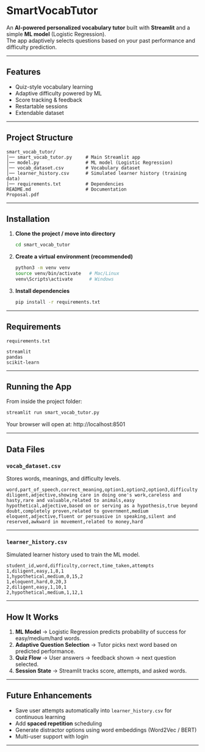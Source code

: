# SmartVocabTutor  

An **AI-powered personalized vocabulary tutor** built with **Streamlit** and a simple **ML model** (Logistic Regression).  
The app adaptively selects questions based on your past performance and difficulty prediction.  

---

## Features
- Quiz-style vocabulary learning  
- Adaptive difficulty powered by ML  
- Score tracking & feedback  
- Restartable sessions  
- Extendable dataset  

---

## Project Structure
```
smart_vocab_tutor/
│── smart_vocab_tutor.py     # Main Streamlit app
│── model.py                 # ML model (Logistic Regression)
│── vocab_dataset.csv        # Vocabulary dataset
│── learner_history.csv      # Simulated learner history (training data)
│── requirements.txt         # Dependencies
README.md                    # Documentation
Proposal.pdf
```

---

## Installation  

1. **Clone the project / move into directory**  
   ```bash
   cd smart_vocab_tutor
   ```

2. **Create a virtual environment (recommended)**  
   ```bash
   python3 -m venv venv
   source venv/bin/activate   # Mac/Linux
   venv\Scripts\activate      # Windows
   ```

3. **Install dependencies**  
   ```bash
   pip install -r requirements.txt
   ```

---

## Requirements  

`requirements.txt`  

```
streamlit
pandas
scikit-learn
```

---

## Running the App  

From inside the project folder:  
```bash
streamlit run smart_vocab_tutor.py
```

Your browser will open at: http://localhost:8501  

---

## Data Files  

### `vocab_dataset.csv`  
Stores words, meanings, and difficulty levels.  

```csv
word,part_of_speech,correct_meaning,option1,option2,option3,difficulty
diligent,adjective,showing care in doing one's work,careless and hasty,rare and valuable,related to animals,easy
hypothetical,adjective,based on or serving as a hypothesis,true beyond doubt,completely proven,related to government,medium
eloquent,adjective,fluent or persuasive in speaking,silent and reserved,awkward in movement,related to money,hard
```

---

### `learner_history.csv`  
Simulated learner history used to train the ML model.  

```csv
student_id,word,difficulty,correct,time_taken,attempts
1,diligent,easy,1,8,1
1,hypothetical,medium,0,15,2
1,eloquent,hard,0,20,3
2,diligent,easy,1,10,1
2,hypothetical,medium,1,12,1
```

---

## How It Works
1. **ML Model** → Logistic Regression predicts probability of success for easy/medium/hard words.  
2. **Adaptive Question Selection** → Tutor picks next word based on predicted performance.  
3. **Quiz Flow** → User answers → feedback shown → next question selected.  
4. **Session State** → Streamlit tracks score, attempts, and asked words.  

---

## Future Enhancements
- Save user attempts automatically into `learner_history.csv` for continuous learning  
- Add **spaced repetition** scheduling  
- Generate distractor options using word embeddings (Word2Vec / BERT)  
- Multi-user support with login  

---
